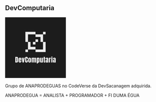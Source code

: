 ## DevComputaria

![DevComputaria Logo](/profile/78062339.jpg)

Grupo de ANAPRODEGUAS no CodeVerse da DevSacanagem adquirida.

ANAPRODEGUA = ANALISTA + PROGRAMADOR + FI DUMA ÉGUA


